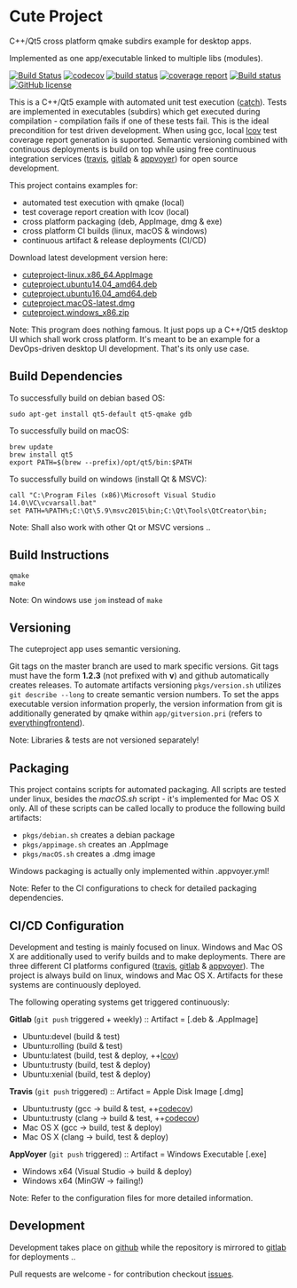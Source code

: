 # Cute Project

C++/Qt5 cross platform qmake subdirs example for desktop apps.

Implemented as one app/executable linked to multiple libs (modules).

[![Build Status](https://travis-ci.org/mxklb/cuteproject.svg?branch=master)](https://travis-ci.org/mxklb/cuteproject)
[![codecov](https://codecov.io/gh/mxklb/cuteproject/branch/master/graph/badge.svg)](https://codecov.io/gh/mxklb/cuteproject)
[![build status](https://gitlab.com/mxklb/cuteproject/badges/master/build.svg)](https://gitlab.com/mxklb/cuteproject/commits/master)
[![coverage report](https://gitlab.com/mxklb/cuteproject/badges/master/coverage.svg)](https://gitlab.com/mxklb/cuteproject/builds/artifacts/master/download?job=debug_tests)
[![Build status](https://ci.appveyor.com/api/projects/status/e4voihnpbh67ejm4/branch/master?svg=true)](https://ci.appveyor.com/project/mxklb/cuteproject/branch/master)
[![GitHub license](https://img.shields.io/badge/MIT-license-blue.svg)](https://raw.githubusercontent.com/mxklb/cuteproject/master/LICENSE)

This is a C++/Qt5 example with automated unit test execution ([catch](https://github.com/philsquared/Catch)). Tests are implemented in executables (subdirs) which get executed during compilation - compilation fails if one of these tests fail. This is the ideal precondition for test driven development. When using gcc, local [lcov](http://ltp.sourceforge.net/coverage/lcov.php) test coverage report generation is suported. Semantic versioning combined with continuous deployments is build on top while using free continuous integration services ([travis](https://travis-ci.org/), [gitlab](https://about.gitlab.com/product/continuous-integration/) & [appvoyer](https://www.appveyor.com/)) for open source development.

This project contains examples for:
- automated test execution with qmake (local)
- test coverage report creation with lcov (local)
- cross platform packaging (deb, AppImage, dmg & exe)
- cross platform CI builds (linux, macOS & windows)
- continuous artifact & release deployments (CI/CD)

Download latest development version here:
- [cuteproject-linux.x86_64.AppImage](https://gitlab.com/mxklb/cuteproject/builds/artifacts/master/download?job=appimage_latest)
- [cuteproject.ubuntu14.04_amd64.deb](https://gitlab.com/mxklb/cuteproject/builds/artifacts/master/download?job=debian_trusty_latest)
- [cuteproject.ubuntu16.04_amd64.deb](https://gitlab.com/mxklb/cuteproject/builds/artifacts/master/download?job=debian_xenial_latest)
- [cuteproject.macOS-latest.dmg](https://cdn.jsdelivr.net/gh/mxklb/cuteproject@osx-deploy/cuteproject.dmg)
- [cuteproject.windows_x86.zip](https://ci.appveyor.com/api/projects/mxklb/cuteproject/artifacts/cuteproject-windows_x86.zip?branch=master&job=Environment%3A+tbs_arch%3Dx64%2C+tbs_tools%3Dmsvc14%2C+tbs_static_runtime%3D0)

Note: This program does nothing famous. It just pops up a C++/Qt5 desktop UI which shall work cross platform. It's meant to be an example for a DevOps-driven desktop UI development. That's its only use case.

## Build Dependencies
To successfully build on debian based OS:

    sudo apt-get install qt5-default qt5-qmake gdb

To successfully build on macOS:

    brew update
    brew install qt5
    export PATH=$(brew --prefix)/opt/qt5/bin:$PATH

To successfully build on windows (install Qt & MSVC):

    call "C:\Program Files (x86)\Microsoft Visual Studio 14.0\VC\vcvarsall.bat"
    set PATH=%PATH%;C:\Qt\5.9\msvc2015\bin;C:\Qt\Tools\QtCreator\bin;

Note: Shall also work with other Qt or MSVC versions ..

## Build Instructions

    qmake
    make

Note: On windows use ```jom``` instead of ```make```

## Versioning
The cuteproject app uses semantic versioning.

Git tags on the master branch are used to mark specific versions. Git tags must have the form **1.2.3** (not prefixed with **v**) and github automatically creates releases. To automate artifacts versioning ```pkgs/version.sh``` utilizes ```git describe --long``` to create semantic version numbers. To set the apps executable version information properly, the version information from git is additionally generated by qmake within  ```app/gitversion.pri``` (refers to [everythingfrontend](https://www.everythingfrontend.com/posts/app-version-from-git-tag-in-qt-qml.html)).

Note: Libraries & tests are not versioned separately!

## Packaging

This project contains scripts for automated packaging. All scripts are tested under linux, besides the *macOS.sh* script - it's implemented for Mac OS X only. All of these scripts can be called locally to produce the following build artifacts:

- ```pkgs/debian.sh``` creates a debian package
- ```pkgs/appimage.sh``` creates an .AppImage
- ```pkgs/macOS.sh``` creates a .dmg image

Windows packaging is actually only implemented within .appvoyer.yml!

Note: Refer to the CI configurations to check for detailed packaging dependencies.

## CI/CD Configuration
Development and testing is mainly focused on linux. Windows and Mac OS X are additionally used to verify builds and to make deployments. There are three different CI platforms configured ([travis](https://travis-ci.org/), [gitlab](https://about.gitlab.com/product/continuous-integration/) & [appvoyer](https://www.appveyor.com/)). The project is always build on linux, windows and Mac OS X. Artifacts for these systems are continuously deployed.

The following operating systems get triggered continuously:

**Gitlab** (```git push``` triggered + weekly) :: Artifact = [.deb &  .AppImage]
- Ubuntu:devel (build & test)
- Ubuntu:rolling (build & test)
- Ubuntu:latest (build, test & deploy, ++[lcov](http://ltp.sourceforge.net/coverage/lcov.php))
- Ubuntu:trusty (build, test & deploy)
- Ubuntu:xenial (build, test & deploy)

**Travis** (```git push``` triggered) :: Artifact = Apple Disk Image [.dmg]
- Ubuntu:trusty (gcc -> build & test, ++[codecov](https://codecov.io/gh/mxklb/cuteproject))
- Ubuntu:trusty (clang -> build & test, ++[codecov](https://codecov.io/gh/mxklb/cuteproject))
- Mac OS X (gcc -> build, test & deploy)
- Mac OS X (clang -> build, test & deploy)

**AppVoyer** (```git push``` triggered) :: Artifact = Windows Executable [.exe]
- Windows x64 (Visual Studio -> build & deploy)
- Windows x64 (MinGW -> failing!)

Note: Refer to the configuration files for more detailed information.

## Development
Development takes place on [github](https://github.com/mxklb/cuteproject) while the repository is mirrored to [gitlab](https://gitlab.com/mxklb/cuteproject) for deployments ..

Pull requests are welcome - for contribution checkout [issues](https://github.com/mxklb/cuteproject/issues).
